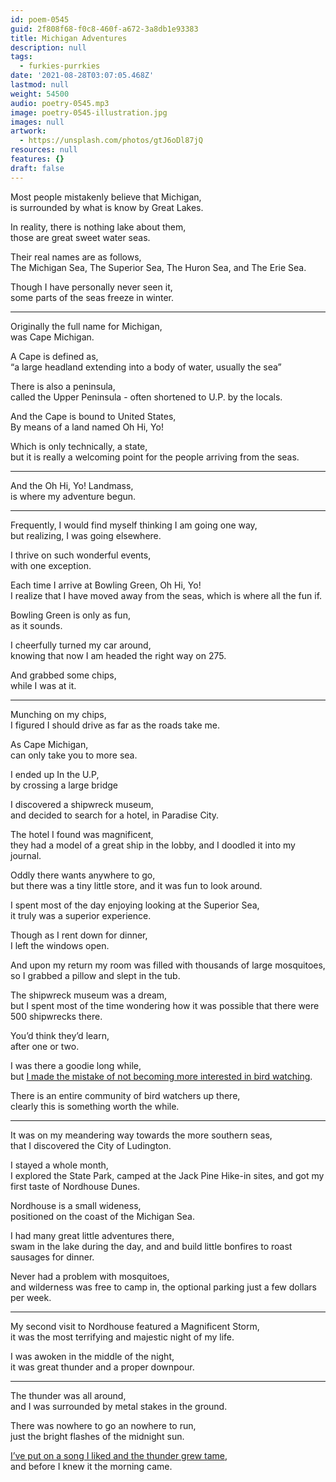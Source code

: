 ```yaml
---
id: poem-0545
guid: 2f808f68-f0c8-460f-a672-3a8db1e93383
title: Michigan Adventures
description: null
tags:
  - furkies-purrkies
date: '2021-08-28T03:07:05.468Z'
lastmod: null
weight: 54500
audio: poetry-0545.mp3
image: poetry-0545-illustration.jpg
images: null
artwork:
  - https://unsplash.com/photos/gtJ6oDl87jQ
resources: null
features: {}
draft: false
---
```


Most people mistakenly believe that Michigan,\
is surrounded by what is know by Great Lakes.

In reality, there is nothing lake about them,\
those are great sweet water seas.

Their real names are as follows,\
The Michigan Sea, The Superior Sea, The Huron Sea, and The Erie Sea.

Though I have personally never seen it,\
some parts of the seas freeze in winter.

---

Originally the full name for Michigan,\
was Cape Michigan.

A Cape is defined as,\
“a large headland extending into a body of water, usually the sea”

There is also a peninsula,\
called the Upper Peninsula - often shortened to U.P. by the locals.

And the Cape is bound to United States,\
By means of a land named Oh Hi, Yo!

Which is only technically, a state,\
but it is really a welcoming point for the people arriving from the seas.

---

And the Oh Hi, Yo! Landmass,\
is where my adventure begun.

---

Frequently, I would find myself thinking I am going one way,\
but realizing, I was going elsewhere.

I thrive on such wonderful events,\
with one exception.

Each time I arrive at Bowling Green, Oh Hi, Yo!\
I realize that I have moved away from the seas, which is where all the fun if.

Bowling Green is only as fun,\
as it sounds.

I cheerfully turned my car around,\
knowing that now I am headed the right way on 275.

And grabbed some chips,\
while I was at it.

---

Munching on my chips,\
I figured I should drive as far as the roads take me.

As Cape Michigan,\
can only take you to more sea.

I ended up In the U.P,\
by crossing a large bridge

I discovered a shipwreck museum,\
and decided to search for a hotel, in Paradise City.

The hotel I found was magnificent,\
they had a model of a great ship in the lobby, and I doodled it into my journal.

Oddly there wants anywhere to go,\
but there was a tiny little store, and it was fun to look around.

I spent most of the day enjoying looking at the Superior Sea,\
it truly was a superior experience.

Though as I rent down for dinner,\
I left the windows open.

And upon my return my room was filled with thousands of large mosquitoes,\
so I grabbed a pillow and slept in the tub.

The shipwreck museum was a dream,\
but I spent most of the time wondering how it was possible that there were 500 shipwrecks there.

You’d think they’d learn,\
after one or two.

I was there a goodie long while,\
but [I made the mistake of not becoming more interested in bird watching](https://www.youtube.com/watch?v=6gFyH_cKWjk).

There is an entire community of bird watchers up there,\
clearly this is something worth the while.

---

It was on my meandering way towards the more southern seas,\
that I discovered the City of Ludington.

I stayed a whole month,\
I explored the State Park, camped at the Jack Pine Hike-in sites, and got my first taste of Nordhouse Dunes.

Nordhouse is a small wideness,\
positioned on the coast of the Michigan Sea.

I had many great little adventures there,\
swam in the lake during the day, and and build little bonfires to roast sausages for dinner.

Never had a problem with mosquitoes,\
and wilderness was free to camp in, the optional parking just a few dollars per week.

---

My second visit to Nordhouse featured a Magnificent Storm,\
it was the most terrifying and majestic night of my life.

I was awoken in the middle of the night,\
it was great thunder and a proper downpour.

---

The thunder was all around,\
and I was surrounded by metal stakes in the ground.

There was nowhere to go an nowhere to run,\
just the bright flashes of the midnight sun.

[I’ve put on a song I liked and the thunder grew tame](https://www.youtube.com/watch?v=XGK84Poeynk),\
and before I knew it the morning came.
